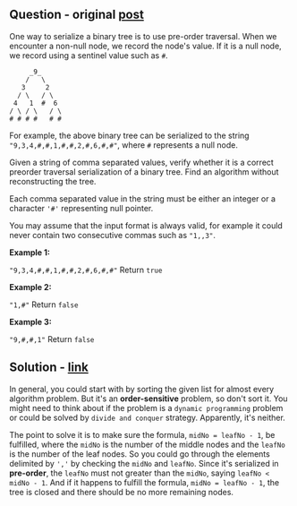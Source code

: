 Question - original [post](https://leetcode.com/problems/verify-preorder-serialization-of-a-binary-tree/)
--------

One way to serialize a binary tree is to use pre-order traversal. When we encounter a non-null node, we record the node's value. If it is a null node, we record using a sentinel value such as `#`.

```
     _9_
    /   \
   3     2
  / \   / \
 4   1  #  6
/ \ / \   / \
# # # #   # #
```

For example, the above binary tree can be serialized to the string `"9,3,4,#,#,1,#,#,2,#,6,#,#"`, where `#` represents a null node.

Given a string of comma separated values, verify whether it is a correct preorder traversal serialization of a binary tree. Find an algorithm without reconstructing the tree.

Each comma separated value in the string must be either an integer or a character `'#'` representing null pointer.

You may assume that the input format is always valid, for example it could never contain two consecutive commas such as `"1,,3"`.

**Example 1:**

`"9,3,4,#,#,1,#,#,2,#,6,#,#"` Return `true`

**Example 2:**

`"1,#"` Return `false`

**Example 3:**

`"9,#,#,1"` Return `false`

Solution - [link](answer.py)
--------

In general, you could start with by sorting the given list for almost every algorithm problem. But it's an **order-sensitive** problem, so don't sort it. You might need to think about if the problem is a `dynamic programming` problem or could be solved by `divide and conquer` strategy. Apparently, it's neither.

The point to solve it is to make sure the formula, `midNo = leafNo - 1`, be fulfilled, where the `midNo` is the number of the middle nodes and the `leafNo` is the number of the leaf nodes. So you could go through the elements delimited by `','` by checking the `midNo` and `leafNo`. Since it's serialized in **pre-order**, the `leafNo` must not greater than the `midNo`, saying `leafNo < midNo - 1`. And if it happens to fulfill the formula, `midNo = leafNo - 1`, the tree is closed and there should be no more remaining nodes.
